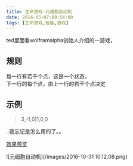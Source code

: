 ```yaml
---
title: 生命游戏-元细胞自动机
date: 2014-05-07:09:54:00
tags: [生命游戏,智能,游戏]
---
```


ted里面看wolframalpha创始人介绍的一游戏，

## 规则

每一行有若干个点，这是一个状态。  
下一行的每个点，由上一行的若干个点决定


## 示例

> 3,-1,0|1,0,0

..我忘记是怎么用的了。。

[效果预览](/ddemo/cellularAutomata.html)

![元细胞自动机](/images/2016-10-31 10.12.08.png)
